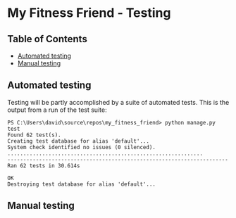 # My Fitness Friend - Testing

## Table of Contents

- [Automated testing](#automated-testing)
- [Manual testing](#manual-testing)

## Automated testing

Testing will be partly accomplished by a suite of automated tests. This is the output from a run of the test suite:

```console
PS C:\Users\david\source\repos\my_fitness_friend> python manage.py test
Found 62 test(s).
Creating test database for alias 'default'...
System check identified no issues (0 silenced).
..............................................................
----------------------------------------------------------------------
Ran 62 tests in 30.614s

OK
Destroying test database for alias 'default'...
```

## Manual testing
